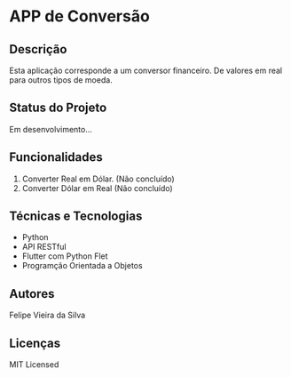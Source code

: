<h1> APP de Conversão</h1>


<h2>Descrição</h2>

<p> 
Esta aplicação corresponde a um conversor financeiro. De valores em real para outros
tipos de moeda.
</p>

<h2> Status do Projeto </h2>

<p>
Em desenvolvimento...
</p>


<h2> Funcionalidades </h2>

<ol>

<li>
Converter Real em Dólar. (Não concluído)
</li>
<li>
Converter Dólar em Real (Não concluído)
</li>
</ol>

<h2>Técnicas e Tecnologias</h2>
<ul>

<li>
Python
</li>
<li>
API RESTful
</li>
<li>
Flutter com Python Flet
</li>
<li>
Programção Orientada a Objetos
</li>
</ul>

<h2> Autores </h2>
<p> Felipe Vieira da Silva</p>
<h2> Licenças</h2>
<p> MIT Licensed</p>